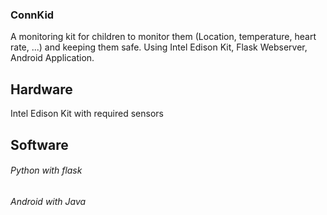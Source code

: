 ### ConnKid
A monitoring kit for children to monitor them (Location, temperature, heart rate, ...) and keeping them safe.
Using Intel Edison Kit, Flask Webserver, Android Application.

## Hardware
Intel Edison Kit with required sensors

## Software
###### Python with flask
###### Android with Java
